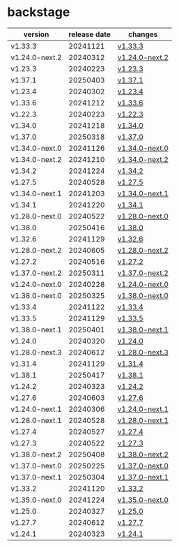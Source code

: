 # backstage	


|version|release date|changes|
|---|---|---|
|v1.33.3|20241121|[v1.33.3](./v1.33.3-20241121.md)|
|v1.24.0-next.2|20240312|[v1.24.0-next.2](./v1.24.0-next.2-20240312.md)|
|v1.23.3|20240223|[v1.23.3](./v1.23.3-20240223.md)|
|v1.37.1|20250403|[v1.37.1](./v1.37.1-20250403.md)|
|v1.23.4|20240302|[v1.23.4](./v1.23.4-20240302.md)|
|v1.33.6|20241212|[v1.33.6](./v1.33.6-20241212.md)|
|v1.22.3|20240223|[v1.22.3](./v1.22.3-20240223.md)|
|v1.34.0|20241218|[v1.34.0](./v1.34.0-20241218.md)|
|v1.37.0|20250318|[v1.37.0](./v1.37.0-20250318.md)|
|v1.34.0-next.0|20241126|[v1.34.0-next.0](./v1.34.0-next.0-20241126.md)|
|v1.34.0-next.2|20241210|[v1.34.0-next.2](./v1.34.0-next.2-20241210.md)|
|v1.34.2|20241224|[v1.34.2](./v1.34.2-20241224.md)|
|v1.27.5|20240528|[v1.27.5](./v1.27.5-20240528.md)|
|v1.34.0-next.1|20241203|[v1.34.0-next.1](./v1.34.0-next.1-20241203.md)|
|v1.34.1|20241220|[v1.34.1](./v1.34.1-20241220.md)|
|v1.28.0-next.0|20240522|[v1.28.0-next.0](./v1.28.0-next.0-20240522.md)|
|v1.38.0|20250416|[v1.38.0](./v1.38.0-20250416.md)|
|v1.32.6|20241129|[v1.32.6](./v1.32.6-20241129.md)|
|v1.28.0-next.2|20240605|[v1.28.0-next.2](./v1.28.0-next.2-20240605.md)|
|v1.27.2|20240516|[v1.27.2](./v1.27.2-20240516.md)|
|v1.37.0-next.2|20250311|[v1.37.0-next.2](./v1.37.0-next.2-20250311.md)|
|v1.24.0-next.0|20240228|[v1.24.0-next.0](./v1.24.0-next.0-20240228.md)|
|v1.38.0-next.0|20250325|[v1.38.0-next.0](./v1.38.0-next.0-20250325.md)|
|v1.33.4|20241122|[v1.33.4](./v1.33.4-20241122.md)|
|v1.33.5|20241129|[v1.33.5](./v1.33.5-20241129.md)|
|v1.38.0-next.1|20250401|[v1.38.0-next.1](./v1.38.0-next.1-20250401.md)|
|v1.24.0|20240320|[v1.24.0](./v1.24.0-20240320.md)|
|v1.28.0-next.3|20240612|[v1.28.0-next.3](./v1.28.0-next.3-20240612.md)|
|v1.31.4|20241129|[v1.31.4](./v1.31.4-20241129.md)|
|v1.38.1|20250417|[v1.38.1](./v1.38.1-20250417.md)|
|v1.24.2|20240323|[v1.24.2](./v1.24.2-20240323.md)|
|v1.27.6|20240603|[v1.27.6](./v1.27.6-20240603.md)|
|v1.24.0-next.1|20240306|[v1.24.0-next.1](./v1.24.0-next.1-20240306.md)|
|v1.28.0-next.1|20240528|[v1.28.0-next.1](./v1.28.0-next.1-20240528.md)|
|v1.27.4|20240527|[v1.27.4](./v1.27.4-20240527.md)|
|v1.27.3|20240522|[v1.27.3](./v1.27.3-20240522.md)|
|v1.38.0-next.2|20250408|[v1.38.0-next.2](./v1.38.0-next.2-20250408.md)|
|v1.37.0-next.0|20250225|[v1.37.0-next.0](./v1.37.0-next.0-20250225.md)|
|v1.37.0-next.1|20250304|[v1.37.0-next.1](./v1.37.0-next.1-20250304.md)|
|v1.33.2|20241120|[v1.33.2](./v1.33.2-20241120.md)|
|v1.35.0-next.0|20241224|[v1.35.0-next.0](./v1.35.0-next.0-20241224.md)|
|v1.25.0|20240327|[v1.25.0](./v1.25.0-20240327.md)|
|v1.27.7|20240612|[v1.27.7](./v1.27.7-20240612.md)|
|v1.24.1|20240323|[v1.24.1](./v1.24.1-20240323.md)|
